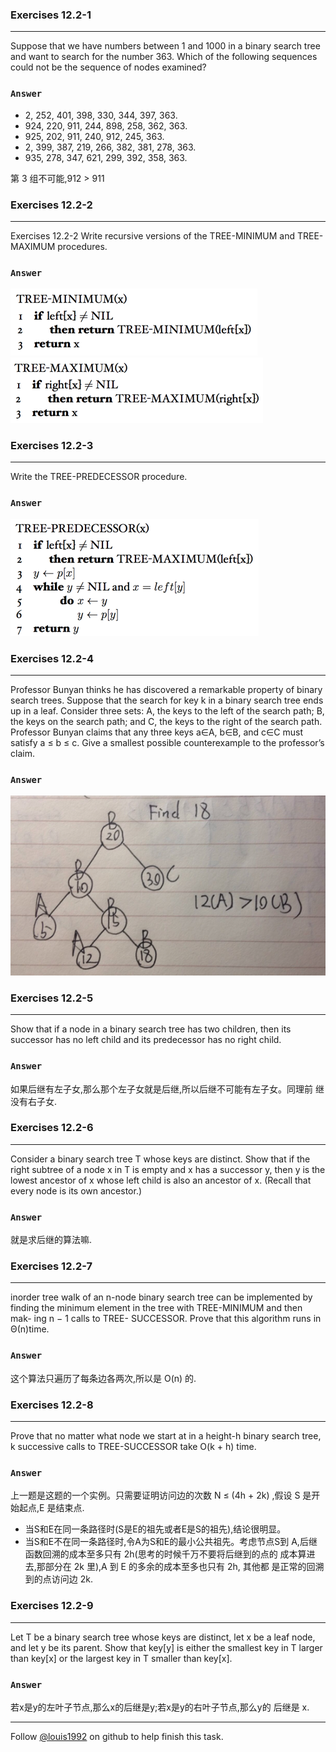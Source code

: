 ### Exercises 12.2-1
***
Suppose that we have numbers between 1 and 1000 in a binary search tree and want to search for the number 363. Which of the following sequences could not be the sequence of nodes examined?

### `Answer`
* 2, 252, 401, 398, 330, 344, 397, 363.
* 924, 220, 911, 244, 898, 258, 362, 363.
* 925, 202, 911, 240, 912, 245, 363.
* 2, 399, 387, 219, 266, 382, 381, 278, 363.
* 935, 278, 347, 621, 299, 392, 358, 363. 

第 3 组不可能,912 > 911


### Exercises 12.2-2
***
Exercises 12.2-2 Write recursive versions of the TREE-MINIMUM and TREE-MAXIMUM procedures.

### `Answer`
![image](./repo/s2/1.png)
![image](./repo/s2/2.png)


### Exercises 12.2-3
***
Write the TREE-PREDECESSOR procedure.

### `Answer`
![image](./repo/s2/3.png)


### Exercises 12.2-4
***
Professor Bunyan thinks he has discovered a remarkable property of binary search trees. Suppose that the search for key k in a binary search tree ends up in a leaf. Consider three sets: A, the keys to the left of the search path; B, the keys on the search path; and C, the keys to the right of the search path. Professor Bunyan claims that any three keys a∈A, b∈B, and c∈C must satisfy a ≤ b ≤ c. Give a smallest possible counterexample to the professor’s claim.
### `Answer`
![image](./repo/s2/4.png)


### Exercises 12.2-5
***
Show that if a node in a binary search tree has two children, then its successor has no left child and its predecessor has no right child.

### `Answer`
如果后继有左子女,那么那个左子女就是后继,所以后继不可能有左子女。同理前 继没有右子女.


### Exercises 12.2-6
***
Consider a binary search tree T whose keys are distinct. Show that if the right subtree of a node x in T is empty and x has a successor y, then y is the lowest ancestor of x whose left child is also an ancestor of x. (Recall that every node is its own ancestor.)

### `Answer`
就是求后继的算法嘛.


### Exercises 12.2-7
***
inorder tree walk of an n-node binary search tree can be implemented by finding the minimum element in the tree with TREE-MINIMUM and then mak- ing n − 1 calls to TREE- SUCCESSOR. Prove that this algorithm runs in Θ(n)time.

### `Answer`
这个算法只遍历了每条边各两次,所以是 O(n) 的.

### Exercises 12.2-8
***
Prove that no matter what node we start at in a height-h binary search
tree, k successive calls to TREE-SUCCESSOR take O(k + h) time.

### `Answer`
上一题是这题的一个实例。只需要证明访问边的次数 N ≤ (4h + 2k) ,假设 S 是开始起点,E 是结束点.

* 当S和E在同一条路径时(S是E的祖先或者E是S的祖先),结论很明显。
* 当S和E不在同一条路径时,令A为S和E的最小公共祖先。考虑节点S到 A,后继函数回溯的成本至多只有 2h(思考的时候千万不要将后继到的点的 成本算进去,那部分在 2k 里),A 到 E 的多余的成本至多也只有 2h, 其他都 是正常的回溯到的点访问边 2k.


### Exercises 12.2-9
***
Let T be a binary search tree whose keys are distinct, let x be a leaf node, and let y be its parent. Show that key[y] is either the smallest key in T larger than key[x] or the largest key in T smaller than key[x].

### `Answer`
若x是y的左叶子节点,那么x的后继是y;若x是y的右叶子节点,那么y的 后继是 x.




***
Follow [@louis1992](https://github.com/gzc) on github to help finish this task.

